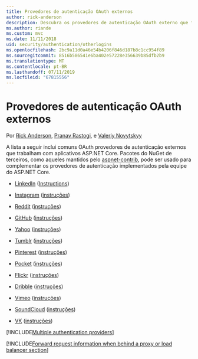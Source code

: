 ```yaml
---
title: Provedores de autenticação OAuth externos
author: rick-anderson
description: Descubra os provedores de autenticação OAuth externo que funcionam com aplicativos ASP.NET Core.
ms.author: riande
ms.custom: mvc
ms.date: 11/11/2018
uid: security/authentication/otherlogins
ms.openlocfilehash: 2bc9a11d0a46e54b4206f846d187b8c1cc954f89
ms.sourcegitcommit: 8516b586541e6ba402e57228e356639b85dfb2b9
ms.translationtype: MT
ms.contentlocale: pt-BR
ms.lasthandoff: 07/11/2019
ms.locfileid: "67815556"
---
```

# <a name="external-oauth-authentication-providers"></a>Provedores de autenticação OAuth externos

Por [Rick Anderson](https://twitter.com/RickAndMSFT), [Pranav Rastogi](https://github.com/rustd), e [Valeriy Novytskyy](https://github.com/01binary)

A lista a seguir inclui comuns OAuth provedores de autenticação externos que trabalham com aplicativos ASP.NET Core. Pacotes do NuGet de terceiros, como aqueles mantidos pelo [aspnet-contrib](https://www.nuget.org/packages?q=owners%3Aaspnet-contrib+title%3AOAuth), pode ser usado para complementar os provedores de autenticação implementados pela equipe do ASP.NET Core.

* [LinkedIn](https://www.linkedin.com/developer/apps) ([Instructions](https://developer.linkedin.com/docs/oauth2))

* [Instagram](https://www.instagram.com/developer/register/) ([instruções](https://www.instagram.com/developer/authentication/))

* [Reddit](https://www.reddit.com/login?dest=https%3A%2F%2Fwww.reddit.com%2Fprefs%2Fapps) ([instruções](https://github.com/reddit/reddit/wiki/OAuth2-Quick-Start-Example))

* [GitHub](https://github.com/login?return_to=https%3A%2F%2Fgithub.com%2Fsettings%2Fapplications%2Fnew) ([instruções](https://developer.github.com/v3/oauth/))

* [Yahoo](https://login.yahoo.com/config/login?src=devnet&.done=http%3A%2F%2Fdeveloper.yahoo.com%2Fapps%2Fcreate%2F) ([instruções](https://developer.yahoo.com/bbauth/user.html))

* [Tumblr](https://www.tumblr.com/oauth/apps) ([instruções](https://www.tumblr.com/docs/api/v2#auth))

* [Pinterest](https://www.pinterest.com/login/?next=http%3A%2F%2Fdevsite%2Fapps%2F) ([instruções](https://developers.pinterest.com/docs/api/overview/?))

* [Pocket](https://getpocket.com/developer/apps/new) ([instruções](https://getpocket.com/developer/docs/authentication))

* [Flickr](https://www.flickr.com/services/apps/create) ([instruções](https://www.flickr.com/services/api/auth.oauth.html))

* [Dribble](https://dribbble.com/signup) ([instruções](https://developer.dribbble.com/v1/oauth/))

* [Vimeo](https://vimeo.com/join) ([instruções](https://developer.vimeo.com/api/authentication))

* [SoundCloud](https://soundcloud.com/you/apps/new) ([instruções](https://developers.soundcloud.com/blog/we-love-oauth-2))

* [VK](https://vk.com/apps?act=manage) ([instruções](https://vk.com/pages?oid=-17680044&p=Authorizing_Sites))

[!INCLUDE[Multiple authentication providers](includes/chain-auth-providers.md)]

[!INCLUDE[Forward request information when behind a proxy or load balancer section](includes/forwarded-headers-middleware.md)]
